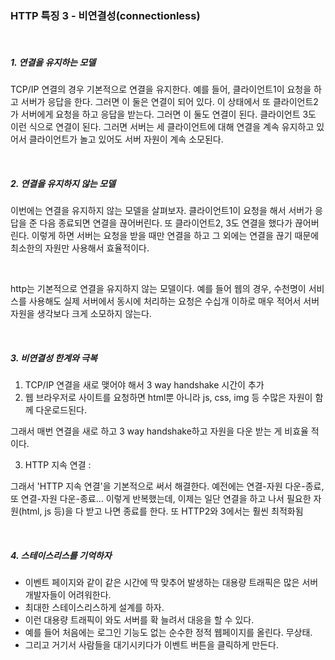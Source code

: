 ### HTTP 특징 3 - 비연결성(connectionless)

<br />

##### 1. 연결을 유지하는 모델

TCP/IP 연결의 경우 기본적으로 연결을 유지한다. 예를 들어, 클라이언트1이 요청을 하고 서버가 응답을 한다. 그러면 이 둘은 연결이 되어 있다. 이 상태에서 또 클라이언트2가 서버에게 요청을 하고 응답을 받는다. 그러면 이 둘도 연결이 된다. 클라이언트 3도 이런 식으로 연결이 된다. 그러면 서버는 세 클라이언트에 대해 연결을 계속 유지하고 있어서 클라이언트가 놀고 있어도 서버 자원이 계속 소모된다.

<br />

##### 2. 연결을 유지하지 않는 모델

이번에는 연결을 유지하지 않는 모델을 살펴보자. 클라이언트1이 요청을 해서 서버가 응답을 준 다음 종료되면 연결을 끊어버린다. 또 클라이언트2, 3도 연결을 했다가 끊어버린다. 이렇게 하면 서버는 요청을 받을 때만 연결을 하고 그 외에는 연결을 끊기 때문에 최소한의 자원만 사용해서 효율적이다.

<br />

http는 기본적으로 연결을 유지하지 않는 모델이다. 예를 들어 웹의 경우, 수천명이 서비스를 사용해도 실제 서버에서 동시에 처리하는 요청은 수십개 이하로 매우 적어서 서버 자원을 생각보다 크게 소모하지 않는다.

<br />

##### 3. 비연결성 한계와 극복

1. TCP/IP 연결을 새로 맺어야 해서 3 way handshake 시간이 추가
2. 웹 브라우저로 사이트를 요청하면 html뿐 아니라 js, css, img 등 수많은 자원이 함께 다운로드된다.

그래서 매번 연결을 새로 하고 3 way handshake하고 자원을 다운 받는 게 비효율 적이다.

3. HTTP 지속 연결 :

그래서 'HTTP 지속 연결'을 기본적으로 써서 해결한다. 예전에는 연결-자원 다운-종료, 또 연결-자원 다운-종료... 이렇게 반복했는데, 이제는 일단 연결을 하고 나서 필요한 자원(html, js 등)을 다 받고 나면 종료를 한다. 또 HTTP2와 3에서는 훨씬 최적화됨

<br />

##### 4. 스테이스리스를 기억하자

- 이벤트 페이지와 같이 같은 시간에 딱 맞추어 발생하는 대용량 트래픽은 많은 서버 개발자들이 어려워한다.
- 최대한 스테이스리스하게 설계를 하자.
- 이런 대용량 트래픽이 와도 서버를 확 늘려서 대응을 할 수 있다.
- 예를 들어 처음에는 로그인 기능도 없는 순수한 정적 웹페이지를 올린다. 무상태.
- 그리고 거기서 사람들을 대기시키다가 이벤트 버튼을 클릭하게 만든다.
